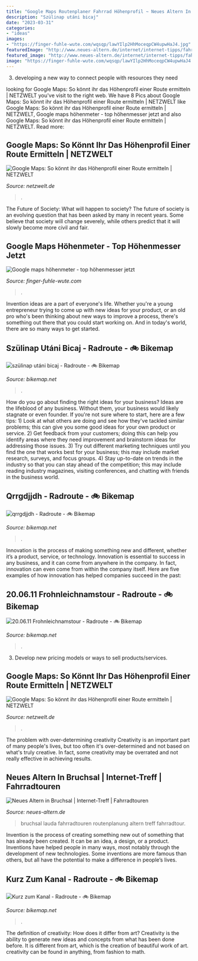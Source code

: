 ```yaml
---
title: "Google Maps Routenplaner Fahrrad Höhenprofil ~ Neues Altern In Bruchsal"
description: "Szülinap utáni bicaj"
date: "2023-03-31"
categories:
- "ideas"
images:
- "https://finger-fuhle-wute.com/wqsqp/lawYIlp2HhMoceqpCW4upwHaJ4.jpg"
featuredImage: "http://www.neues-altern.de/internet/internet-tipps/fahrradtouren/bruchsal-lauda-google-maps300h.jpg"
featured_image: "http://www.neues-altern.de/internet/internet-tipps/fahrradtouren/bruchsal-lauda-google-maps300h.jpg"
image: "https://finger-fuhle-wute.com/wqsqp/lawYIlp2HhMoceqpCW4upwHaJ4.jpg"
---
```



3. developing a new way to connect people with resources they need 

	

		
looking for Google Maps: So könnt ihr das Höhenprofil einer Route ermitteln | NETZWELT you've visit to the right web. We have 8 Pics about Google Maps: So könnt ihr das Höhenprofil einer Route ermitteln | NETZWELT like Google Maps: So könnt ihr das Höhenprofil einer Route ermitteln | NETZWELT, Google maps höhenmeter - top höhenmesser jetzt and also Google Maps: So könnt ihr das Höhenprofil einer Route ermitteln | NETZWELT. Read more:
		
    
## Google Maps: So Könnt Ihr Das Höhenprofil Einer Route Ermitteln | NETZWELT

<img loading=lazy src="https://img.netzwelt.de/dw864_dh486_sw0_sh0_sx0_sy0_sr16x9_nu1/picture/original/2020/09/024-google-mapsroutenplanerkoordinaten-leicht-anpassen-284715.jpg" onerror="this.onerror=null;this.src='https://tse4.mm.bing.net/th?id=OIP.xX_7u8mHPVH7hr8UDGHJKgHaEK&amp;pid=15.1';" alt="Google Maps: So könnt ihr das Höhenprofil einer Route ermitteln | NETZWELT">

_Source: netzwelt.de_

>. 

	

The Future of Society: What will happen to society?
The future of society is an evolving question that has been asked by many in recent years. Some believe that society will change severely, while others predict that it will slowly become more civil and fair.

    
## Google Maps Höhenmeter - Top Höhenmesser Jetzt

<img loading=lazy src="https://finger-fuhle-wute.com/wqsqp/lawYIlp2HhMoceqpCW4upwHaJ4.jpg" onerror="this.onerror=null;this.src='https://tse1.mm.bing.net/th?id=OIP.fs4xHgNF3ZLgaFl2LNlVFQAAAA&amp;pid=15.1';" alt="Google maps höhenmeter - top höhenmesser jetzt">

_Source: finger-fuhle-wute.com_

>. 

	

Invention ideas are a part of everyone's life. Whether you're a young entrepreneur trying to come up with new ideas for your product, or an old pro who's been thinking about new ways to improve a process, there's something out there that you could start working on. And in today's world, there are so many ways to get started.

    
## Szülinap Utáni Bicaj - Radroute - 🚲 Bikemap

<img loading=lazy src="https://media.bikemap.net/routes/5174962/staticmaps/72872b74-98f7-41cb-a4a5-d5b7776a3531_420x400.jpg" onerror="this.onerror=null;this.src='https://tse4.mm.bing.net/th?id=OIP.HADYD3rK7lDqTeSuKEddMQGkGQ&amp;pid=15.1';" alt="szülinap utáni bicaj - Radroute - 🚲 Bikemap">

_Source: bikemap.net_

>. 

	

How do you go about finding the right ideas for your business?
Ideas are the lifeblood of any business. Without them, your business would likely stagnate or even founder. If you're not sure where to start, here are a few tips: 1) Look at what others are doing and see how they've tackled similar problems; this can give you some good ideas for your own product or service. 2) Get feedback from your customers; doing this can help you identify areas where they need improvement and brainstorm ideas for addressing those issues. 3) Try out different marketing techniques until you find the one that works best for your business; this may include market research, surveys, and focus groups. 4) Stay up-to-date on trends in the industry so that you can stay ahead of the competition; this may include reading industry magazines, visiting conferences, and chatting with friends in the business world.

    
## Qrrgdjjdh - Radroute - 🚲 Bikemap

<img loading=lazy src="https://media.bikemap.net/routes/4483865/staticmaps/2df5dbb5-4caf-4c24-81ff-912e2e9cdc5b_1200x260.jpg" onerror="this.onerror=null;this.src='https://tse3.mm.bing.net/th?id=OIP.9ns7WeAvw1r0_Z_U8zfgEAHaB4&amp;pid=15.1';" alt="qrrgdjjdh - Radroute - 🚲 Bikemap">

_Source: bikemap.net_

>. 

	

Innovation is the process of making something new and different, whether it’s a product, service, or technology. Innovation is essential to success in any business, and it can come from anywhere in the company. In fact, innovation can even come from within the company itself. Here are five examples of how innovation has helped companies succeed in the past:

    
## 20.06.11 Frohnleichnamstour - Radroute - 🚲 Bikemap

<img loading=lazy src="https://media.bikemap.net/routes/6327090/staticmaps/cb9ba5d4-b7f4-4fc8-9b9b-a1b5ab243e4c_1200x260.jpg" onerror="this.onerror=null;this.src='https://tse3.mm.bing.net/th?id=OIP.3als077DGa-wbWHSbZYNOAHaB4&amp;pid=15.1';" alt="20.06.11 Frohnleichnamstour - Radroute - 🚲 Bikemap">

_Source: bikemap.net_

>. 

	

3. Develop new pricing models or ways to sell products/services.

    
## Google Maps: So Könnt Ihr Das Höhenprofil Einer Route Ermitteln | NETZWELT

<img loading=lazy src="https://img.netzwelt.de/dw864_dh486_sw0_sh0_sx0_sy0_sr16x9_nu1/picture/original/2020/09/025-google-mapsroutehoehenprofil-284716.jpg" onerror="this.onerror=null;this.src='https://tse4.mm.bing.net/th?id=OIP.6acrtYxJo6CpYSOVOkdV3QHaEK&amp;pid=15.1';" alt="Google Maps: So könnt ihr das Höhenprofil einer Route ermitteln | NETZWELT">

_Source: netzwelt.de_

>. 

	

The problem with over-determining creativity
Creativity is an important part of many people's lives, but too often it's over-determined and not based on what's truly creative. In fact, some creativity may be overrated and not really effective in achieving results.

    
## Neues Altern In Bruchsal | Internet-Treff | Fahrradtouren

<img loading=lazy src="http://www.neues-altern.de/internet/internet-tipps/fahrradtouren/bruchsal-lauda-google-maps300h.jpg" onerror="this.onerror=null;this.src='https://tse3.mm.bing.net/th?id=OIP.jFGLZQwqWnleE5mGfmUP0AHaEg&amp;pid=15.1';" alt="Neues Altern in Bruchsal | Internet-Treff | Fahrradtouren">

_Source: neues-altern.de_

>bruchsal lauda fahrradtouren routenplanung altern treff fahrradtour. 

	

Invention is the process of creating something new out of something that has already been created. It can be an idea, a design, or a product. Inventions have helped people in many ways, most notably through the development of new technologies. Some inventions are more famous than others, but all have the potential to make a difference in people’s lives.

    
## Kurz Zum Kanal - Radroute - 🚲 Bikemap

<img loading=lazy src="https://media.bikemap.net/routes/5210982/staticmaps/2b6530b0-9008-4949-872b-8d2c2f533ba8_420x400.jpg" onerror="this.onerror=null;this.src='https://tse4.mm.bing.net/th?id=OIP.SBwr5WCiWU21h6cu-O3VGgGkGQ&amp;pid=15.1';" alt="Kurz zum Kanal - Radroute - 🚲 Bikemap">

_Source: bikemap.net_

>. 

	

The definition of creativity: How does it differ from art?
Creativity is the ability to generate new ideas and concepts from what has been done before. It is different from art, which is the creation of beautiful work of art. creativity can be found in anything, from fashion to math.

